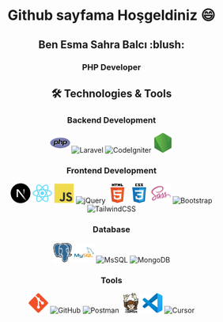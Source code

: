 <h1 align="center">Github sayfama Hoşgeldiniz  😄</h1>

<h2 align="center">Ben Esma Sahra Balcı :blush:</h2>

<h3 align="center">PHP Developer</h3>

<h2 align="center">🛠️ Technologies & Tools</h2>

<p align="center">
  <h3 align="center">Backend Development</h3>
  <p align="center">
    <img src="https://raw.githubusercontent.com/devicons/devicon/master/icons/php/php-original.svg" alt="PHP" width="40" height="40"/>
    <img src="https://cdn.worldvectorlogo.com/logos/laravel-2.svg" alt="Laravel" width="40" height="40"/>
    <img src="https://cdn.worldvectorlogo.com/logos/codeigniter.svg" alt="CodeIgniter" width="40" height="40"/>
    <img src="https://raw.githubusercontent.com/devicons/devicon/master/icons/nodejs/nodejs-original.svg" alt="Node.js" width="40" height="40"/>
  </p>

  <h3 align="center">Frontend Development</h3>
  <p align="center">
    <img src="https://raw.githubusercontent.com/devicons/devicon/master/icons/nextjs/nextjs-original.svg" alt="Next.js" width="40" height="40"/>
    <img src="https://raw.githubusercontent.com/devicons/devicon/master/icons/react/react-original.svg" alt="React" width="40" height="40"/>
    <img src="https://raw.githubusercontent.com/devicons/devicon/master/icons/javascript/javascript-original.svg" alt="JavaScript" width="40" height="40"/>
    <img src="https://cdn.worldvectorlogo.com/logos/jquery-6.svg" alt="jQuery" width="40" height="40"/>
    <img src="https://raw.githubusercontent.com/devicons/devicon/master/icons/html5/html5-original-wordmark.svg" alt="HTML5" width="40" height="40"/>
    <img src="https://raw.githubusercontent.com/devicons/devicon/master/icons/css3/css3-original-wordmark.svg" alt="CSS3" width="40" height="40"/>
    <img src="https://raw.githubusercontent.com/devicons/devicon/master/icons/sass/sass-original.svg" alt="Sass" width="40" height="40"/> 
    <img src="https://upload.wikimedia.org/wikipedia/commons/b/b2/Bootstrap_logo.svg" alt="Bootstrap" width="auto" height="40"/>
    <img src="https://upload.wikimedia.org/wikipedia/commons/d/d5/Tailwind_CSS_Logo.svg" alt="TailwindCSS" width="40" height="40"/>
  </p>

  <h3 align="center">Database</h3>
  <p align="center">
    <img src="https://raw.githubusercontent.com/devicons/devicon/master/icons/postgresql/postgresql-original.svg" alt="PostgreSQL" width="40" height="40"/>
    <img src="https://raw.githubusercontent.com/devicons/devicon/master/icons/mysql/mysql-original-wordmark.svg" alt="MySQL" width="40" height="40"/>
    <img src="https://www.svgrepo.com/show/303229/microsoft-sql-server-logo.svg" alt="MsSQL" width="40" height="40"/>
    <img src="https://cdn.worldvectorlogo.com/logos/mongodb-icon-2.svg" alt="MongoDB" width="40" height="40"/>
  </p>

  <h3 align="center">Tools</h3>
  <p align="center">
    <img src="https://raw.githubusercontent.com/devicons/devicon/master/icons/git/git-original.svg" alt="Git" width="40" height="40"/>
    <img src="https://github.githubassets.com/images/modules/logos_page/GitHub-Mark.png" alt="GitHub" width="40" height="40"/>
    <img src="https://www.vectorlogo.zone/logos/getpostman/getpostman-icon.svg" alt="Postman" width="40" height="40"/>
    <img src="https://raw.githubusercontent.com/devicons/devicon/master/icons/composer/composer-original.svg" alt="Composer" width="40" height="40"/>
    <img src="https://raw.githubusercontent.com/devicons/devicon/master/icons/vscode/vscode-original.svg" alt="VSCode" width="40" height="40"/>
    <img src="https://www.cursor.so/favicon.ico" alt="Cursor" width="40" height="40"/>
  </p>
</p>


